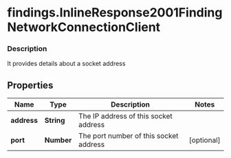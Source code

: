 # findings.InlineResponse2001FindingNetworkConnectionClient

### Description

It provides details about a socket address

## Properties
Name | Type | Description | Notes
------------ | ------------- | ------------- | -------------
**address** | **String** | The IP address of this socket address | 
**port** | **Number** | The port number of this socket address | [optional] 

